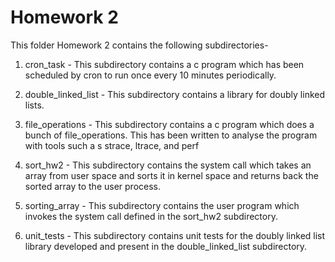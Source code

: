 # Homework 2

This folder Homework 2 contains the following subdirectories-

1) cron_task - This subdirectory contains a c program which has been scheduled by cron to run once every 10 minutes periodically. 

2) double_linked_list - This subdirectory contains a library for doubly linked lists.

3) file_operations - This subdirectory contains a c program which does a bunch of file_operations. This has been written to analyse the program with tools such a s strace, ltrace, and perf

4) sort_hw2 - This subdirectory contains the system call which takes an array from user space and sorts it in kernel space and returns back the sorted array to the user process.

5) sorting_array - This subdirectory contains the user program which invokes the system call defined in the sort_hw2 subdirectory.

6) unit_tests - This subdirectory contains unit tests for the doubly linked list library developed and present in the double_linked_list subdirectory.
